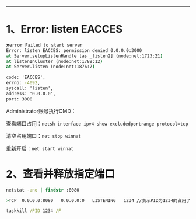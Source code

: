 ***
# 1、Error: listen EACCES

```cmd
❌error Failed to start server 
Error: listen EACCES: permission denied 0.0.0.0:3000 
at Server.setupListenHandle [as _listen2] (node:net:1723:21) 
at listenInCluster (node:net:1788:12) 
at Server.listen (node:net:1876:7)

code: 'EACCES', 
errno: -4092, 
syscall: 'listen', 
address: '0.0.0.0', 
port: 3000
```

Administrator账号执行CMD：

查看端口占用：`netsh interface ipv4 show excludedportrange protocol=tcp`

清空占用端口：`net stop winnat`

重新开启：`net start winnat`

# 2、查看并释放指定端口

```cmd
netstat -ano | findstr :8080

>TCP  0.0.0.0:8080   0.0.0.0:0   LISTENING   1234 //表示PID为1234的占用了8080端口
```

```cmd
taskkill /PID 1234 /F
```